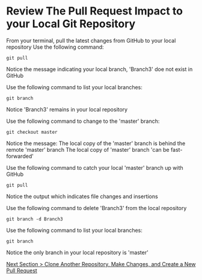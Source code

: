 # Review The Pull Request Impact to your Local Git Repository



From your terminal, pull the latest changes from GitHub to your local repository
Use the following command:



```shell
git pull
```



Notice the message indicating your local branch, 'Branch3' doe not exist in GitHub

Use the following command to list your local branches:



```shell
git branch
```

Notice 'Branch3' remains in your local repository

Use the following command to change to the 'master' branch:



```shell
git checkout master
```

Notice the message:
The local copy of the 'master' branch is behind the remote 'master' branch
The local copy of 'master' branch 'can be fast-forwarded'

Use the following command to catch your local 'master' branch up with GitHub



```shell
git pull
```

Notice the output which indicates file changes and insertions

Use the following command to delete 'Branch3' from the local repository



```shell
git branch -d Branch3
```

Use the following command to list your local branches:



```shell
git branch
```

Notice the only branch in your local repository is 'master'



[Next Section > Clone Another Repository, Make Changes, and Create a New Pull Request]( section_13.md "Clone Another Repository, Make Changes, and Create a New Pull Request")

